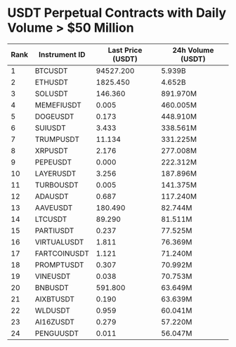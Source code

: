# USDT Perpetual Contracts with Daily Volume > $50 Million

| Rank | Instrument ID | Last Price (USDT) | 24h Volume (USDT) |
|------|---------------|-------------------|-------------------|
| 1 | BTCUSDT | 94527.200 | 5.939B |
| 2 | ETHUSDT | 1825.450 | 4.652B |
| 3 | SOLUSDT | 146.360 | 891.970M |
| 4 | MEMEFIUSDT | 0.005 | 460.005M |
| 5 | DOGEUSDT | 0.173 | 448.910M |
| 6 | SUIUSDT | 3.433 | 338.561M |
| 7 | TRUMPUSDT | 11.134 | 331.225M |
| 8 | XRPUSDT | 2.176 | 277.008M |
| 9 | PEPEUSDT | 0.000 | 222.312M |
| 10 | LAYERUSDT | 3.256 | 187.896M |
| 11 | TURBOUSDT | 0.005 | 141.375M |
| 12 | ADAUSDT | 0.687 | 117.240M |
| 13 | AAVEUSDT | 180.490 | 82.744M |
| 14 | LTCUSDT | 89.290 | 81.511M |
| 15 | PARTIUSDT | 0.237 | 77.525M |
| 16 | VIRTUALUSDT | 1.811 | 76.369M |
| 17 | FARTCOINUSDT | 1.121 | 71.240M |
| 18 | PROMPTUSDT | 0.307 | 70.992M |
| 19 | VINEUSDT | 0.038 | 70.753M |
| 20 | BNBUSDT | 591.800 | 63.649M |
| 21 | AIXBTUSDT | 0.190 | 63.639M |
| 22 | WLDUSDT | 0.959 | 60.041M |
| 23 | AI16ZUSDT | 0.279 | 57.220M |
| 24 | PENGUUSDT | 0.011 | 56.047M |
